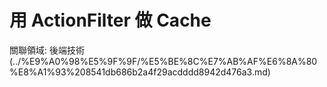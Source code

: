 # 用 ActionFilter 做 Cache

關聯領域: 後端技術 (../%E9%A0%98%E5%9F%9F/%E5%BE%8C%E7%AB%AF%E6%8A%80%E8%A1%93%208541db686b2a4f29acdddd8942d476a3.md)